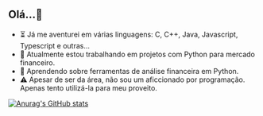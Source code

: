 ## Olá...👋

- ⏳ Já me aventurei em várias linguagens: C, C++, Java, Javascript, Typescript e outras...
- 🔭 Atualmente estou trabalhando em projetos com Python para mercado financeiro.
- 🌱 Aprendendo sobre ferramentas de análise financeira em Python.
- ⚠️ Apesar de ser da área, não sou um aficcionado por programação. Apenas tento utilizá-la para meu proveito.

[![Anurag's GitHub stats](https://github-readme-stats.vercel.app/api?username=EduardoSchuabb&show_icons=true&theme=dark)](https://github.com/EduardoSchuabb/github-readme-stats)
